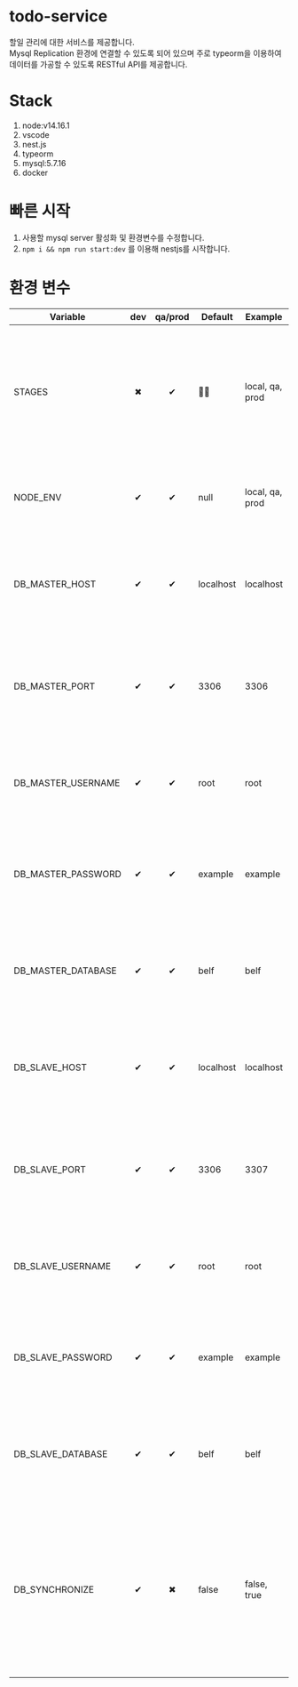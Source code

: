 # todo-service

할일 관리에 대한 서비스를 제공합니다.  
Mysql Replication 환경에 연결할 수 있도록 되어 있으며 주로 typeorm을 이용하여 데이터를 가공할 수 있도록 RESTful API를 제공합니다.

# Stack

1. node:v14.16.1
1. vscode
1. nest.js
1. typeorm
1. mysql:5.7.16
1. docker

# 빠른 시작

1. 사용할 mysql server 활성화 및 환경변수를 수정합니다.
1. `npm i && npm run start:dev` 를 이용해 nestjs를 시작합니다.

# 환경 변수

| Variable           | dev | qa/prod | Default   | Example         | Usage                                                                                                    |
| ------------------ | :-: | :-----: | --------- | --------------- | -------------------------------------------------------------------------------------------------------- |
| STAGES             |  ✖  |    ✔    | 🤷‍♂️        | local, qa, prod | `k8s에서` 실행 환경에 맞는 svc를 연결 및 디버깅을 위해 사용되는 값입니다.                                |
| NODE_ENV           |  ✔  |    ✔    | null      | local, qa, prod | `NodeJS 실행 환경` 을 설정하는 값입니다.                                                                 |
| DB_MASTER_HOST     |  ✔  |    ✔    | localhost | localhost       | `DB 연결을 위한 주소로 MASTER 환경에서` 사용되는 값입니다.                                               |
| DB_MASTER_PORT     |  ✔  |    ✔    | 3306      | 3306            | `DB 연결을 위한 포트 번호로 MASTER 환경에서` 사용되는 값입니다.                                          |
| DB_MASTER_USERNAME |  ✔  |    ✔    | root      | root            | `DB 계정명으로 MASTER 환경에서` 사용되는 값입니다.                                                       |
| DB_MASTER_PASSWORD |  ✔  |    ✔    | example   | example         | `DB 계정의 비밀번호로 MASTER 환경에서` 사용되는 값입니다.                                                |
| DB_MASTER_DATABASE |  ✔  |    ✔    | belf      | belf            | `연결을 할 DB명으로 MASTER 환경에서` 사용되는 값입니다.                                                  |
| DB_SLAVE_HOST      |  ✔  |    ✔    | localhost | localhost       | `DB 연결을 위한 주소로 SLAVE 환경에서` 사용되는 값입니다.                                                |
| DB_SLAVE_PORT      |  ✔  |    ✔    | 3306      | 3307            | `DB 연결을 위한 포트 번호로 SLAVE 환경에서` 사용되는 값입니다.                                           |
| DB_SLAVE_USERNAME  |  ✔  |    ✔    | root      | root            | `DB 계정명으로 SLAVE 환경에서` 사용되는 값입니다.                                                        |
| DB_SLAVE_PASSWORD  |  ✔  |    ✔    | example   | example         | `DB 계정의 비밀번호로 SLAVE 환경에서` 사용되는 값입니다.                                                 |
| DB_SLAVE_DATABASE  |  ✔  |    ✔    | belf      | belf            | `연결을 할 DB명으로 SLAVE 환경에서` 사용되는 값입니다.                                                   |
| DB_SYNCHRONIZE     |  ✔  |    ✖    | false     | false, true     | `DB 스키마를 entity 코드와 자동 동기화(기존 스키마의 정보가 삭제됨) 할지를 물어볼 때` 사용되는 값입니다. |
